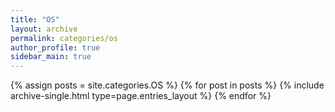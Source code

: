 ```yaml
---
title: "OS"
layout: archive
permalink: categories/os
author_profile: true
sidebar_main: true
---
```


{% assign posts = site.categories.OS %}
{% for post in posts %} {% include archive-single.html type=page.entries_layout %} {% endfor %}